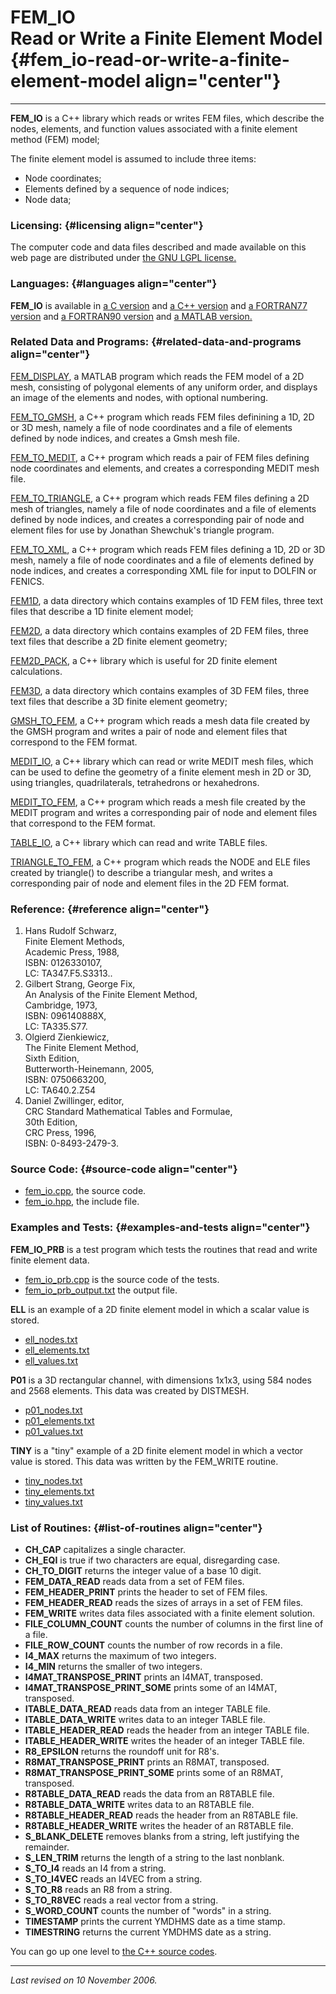 FEM\_IO\
Read or Write a Finite Element Model {#fem_io-read-or-write-a-finite-element-model align="center"}
====================================

------------------------------------------------------------------------

**FEM\_IO** is a C++ library which reads or writes FEM files, which
describe the nodes, elements, and function values associated with a
finite element method (FEM) model;

The finite element model is assumed to include three items:

-   Node coordinates;
-   Elements defined by a sequence of node indices;
-   Node data;

### Licensing: {#licensing align="center"}

The computer code and data files described and made available on this
web page are distributed under [the GNU LGPL
license.](../../txt/gnu_lgpl.txt)

### Languages: {#languages align="center"}

**FEM\_IO** is available in [a C
version](../../c_src/fem_io/fem_io.md) and [a C++
version](../../master/fem_io/fem_io.md) and [a FORTRAN77
version](../../f77_src/fem_io/fem_io.md) and [a FORTRAN90
version](../../f_src/fem_io/fem_io.md) and [a MATLAB
version.](../../m_src/fem_io/fem_io.md)

### Related Data and Programs: {#related-data-and-programs align="center"}

[FEM\_DISPLAY](../../m_src/fem_display/fem_display.md), a MATLAB
program which reads the FEM model of a 2D mesh, consisting of polygonal
elements of any uniform order, and displays an image of the elements and
nodes, with optional numbering.

[FEM\_TO\_GMSH](../../master/fem_to_gmsh/fem_to_gmsh.md), a C++
program which reads FEM files definining a 1D, 2D or 3D mesh, namely a
file of node coordinates and a file of elements defined by node indices,
and creates a Gmsh mesh file.

[FEM\_TO\_MEDIT](../../master/fem_to_medit/fem_to_medit.md), a C++
program which reads a pair of FEM files defining node coordinates and
elements, and creates a corresponding MEDIT mesh file.

[FEM\_TO\_TRIANGLE](../../master/fem_to_triangle/fem_to_triangle.md),
a C++ program which reads FEM files defining a 2D mesh of triangles,
namely a file of node coordinates and a file of elements defined by node
indices, and creates a corresponding pair of node and element files for
use by Jonathan Shewchuk's triangle program.

[FEM\_TO\_XML](../../master/fem_to_xml/fem_to_xml.md), a C++ program
which reads FEM files defining a 1D, 2D or 3D mesh, namely a file of
node coordinates and a file of elements defined by node indices, and
creates a corresponding XML file for input to DOLFIN or FENICS.

[FEM1D](../../data/fem1d/fem1d.md), a data directory which contains
examples of 1D FEM files, three text files that describe a 1D finite
element model;

[FEM2D](../../data/fem2d/fem2d.md), a data directory which contains
examples of 2D FEM files, three text files that describe a 2D finite
element geometry;

[FEM2D\_PACK](../../master/fem2d_pack/fem2d_pack.md), a C++ library
which is useful for 2D finite element calculations.

[FEM3D](../../data/fem3d/fem3d.md), a data directory which contains
examples of 3D FEM files, three text files that describe a 3D finite
element geometry;

[GMSH\_TO\_FEM](../../master/gmsh_to_fem/gmsh_to_fem.md), a C++
program which reads a mesh data file created by the GMSH program and
writes a pair of node and element files that correspond to the FEM
format.

[MEDIT\_IO](../../master/medit_io/medit_io.md), a C++ library which
can read or write MEDIT mesh files, which can be used to define the
geometry of a finite element mesh in 2D or 3D, using triangles,
quadrilaterals, tetrahedrons or hexahedrons.

[MEDIT\_TO\_FEM](../../master/medit_to_fem/medit_to_fem.md), a C++
program which reads a mesh file created by the MEDIT program and writes
a corresponding pair of node and element files that correspond to the
FEM format.

[TABLE\_IO](../../master/table_io/table_io.md), a C++ library which
can read and write TABLE files.

[TRIANGLE\_TO\_FEM](../../master/triangle_to_fem/triangle_to_fem.md),
a C++ program which reads the NODE and ELE files created by triangle()
to describe a triangular mesh, and writes a corresponding pair of node
and element files in the 2D FEM format.

### Reference: {#reference align="center"}

1.  Hans Rudolf Schwarz,\
    Finite Element Methods,\
    Academic Press, 1988,\
    ISBN: 0126330107,\
    LC: TA347.F5.S3313..
2.  Gilbert Strang, George Fix,\
    An Analysis of the Finite Element Method,\
    Cambridge, 1973,\
    ISBN: 096140888X,\
    LC: TA335.S77.
3.  Olgierd Zienkiewicz,\
    The Finite Element Method,\
    Sixth Edition,\
    Butterworth-Heinemann, 2005,\
    ISBN: 0750663200,\
    LC: TA640.2.Z54
4.  Daniel Zwillinger, editor,\
    CRC Standard Mathematical Tables and Formulae,\
    30th Edition,\
    CRC Press, 1996,\
    ISBN: 0-8493-2479-3.

### Source Code: {#source-code align="center"}

-   [fem\_io.cpp](fem_io.cpp), the source code.
-   [fem\_io.hpp](fem_io.hpp), the include file.

### Examples and Tests: {#examples-and-tests align="center"}

**FEM\_IO\_PRB** is a test program which tests the routines that read
and write finite element data.

-   [fem\_io\_prb.cpp](fem_io_prb.cpp) is the source code of the tests.
-   [fem\_io\_prb\_output.txt](fem_io_prb_output.txt) the output file.

**ELL** is an example of a 2D finite element model in which a scalar
value is stored.

-   [ell\_nodes.txt](ell_nodes.txt)
-   [ell\_elements.txt](ell_elements.txt)
-   [ell\_values.txt](ell_values.txt)

**P01** is a 3D rectangular channel, with dimensions 1x1x3, using 584
nodes and 2568 elements. This data was created by DISTMESH.

-   [p01\_nodes.txt](p01_nodes.txt)
-   [p01\_elements.txt](p01_elements.txt)
-   [p01\_values.txt](p01_values.txt)

**TINY** is a "tiny" example of a 2D finite element model in which a
vector value is stored. This data was written by the FEM\_WRITE routine.

-   [tiny\_nodes.txt](tiny_nodes.txt)
-   [tiny\_elements.txt](tiny_elements.txt)
-   [tiny\_values.txt](tiny_values.txt)

### List of Routines: {#list-of-routines align="center"}

-   **CH\_CAP** capitalizes a single character.
-   **CH\_EQI** is true if two characters are equal, disregarding case.
-   **CH\_TO\_DIGIT** returns the integer value of a base 10 digit.
-   **FEM\_DATA\_READ** reads data from a set of FEM files.
-   **FEM\_HEADER\_PRINT** prints the header to set of FEM files.
-   **FEM\_HEADER\_READ** reads the sizes of arrays in a set of FEM
    files.
-   **FEM\_WRITE** writes data files associated with a finite element
    solution.
-   **FILE\_COLUMN\_COUNT** counts the number of columns in the first
    line of a file.
-   **FILE\_ROW\_COUNT** counts the number of row records in a file.
-   **I4\_MAX** returns the maximum of two integers.
-   **I4\_MIN** returns the smaller of two integers.
-   **I4MAT\_TRANSPOSE\_PRINT** prints an I4MAT, transposed.
-   **I4MAT\_TRANSPOSE\_PRINT\_SOME** prints some of an I4MAT,
    transposed.
-   **ITABLE\_DATA\_READ** reads data from an integer TABLE file.
-   **ITABLE\_DATA\_WRITE** writes data to an integer TABLE file.
-   **ITABLE\_HEADER\_READ** reads the header from an integer TABLE
    file.
-   **ITABLE\_HEADER\_WRITE** writes the header of an integer TABLE
    file.
-   **R8\_EPSILON** returns the roundoff unit for R8's.
-   **R8MAT\_TRANSPOSE\_PRINT** prints an R8MAT, transposed.
-   **R8MAT\_TRANSPOSE\_PRINT\_SOME** prints some of an R8MAT,
    transposed.
-   **R8TABLE\_DATA\_READ** reads the data from an R8TABLE file.
-   **R8TABLE\_DATA\_WRITE** writes data to an R8TABLE file.
-   **R8TABLE\_HEADER\_READ** reads the header from an R8TABLE file.
-   **R8TABLE\_HEADER\_WRITE** writes the header of an R8TABLE file.
-   **S\_BLANK\_DELETE** removes blanks from a string, left justifying
    the remainder.
-   **S\_LEN\_TRIM** returns the length of a string to the last
    nonblank.
-   **S\_TO\_I4** reads an I4 from a string.
-   **S\_TO\_I4VEC** reads an I4VEC from a string.
-   **S\_TO\_R8** reads an R8 from a string.
-   **S\_TO\_R8VEC** reads a real vector from a string.
-   **S\_WORD\_COUNT** counts the number of "words" in a string.
-   **TIMESTAMP** prints the current YMDHMS date as a time stamp.
-   **TIMESTRING** returns the current YMDHMS date as a string.

You can go up one level to [the C++ source codes](../cpp_src.md).

------------------------------------------------------------------------

*Last revised on 10 November 2006.*
